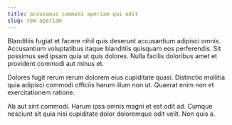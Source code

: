 ```yaml
---
title: accusamus commodi aperiam qui odit
slug: rem aperiam
---
```


Blanditiis fugiat et facere nihil quis deserunt accusantium adipisci omnis. Accusantium voluptatibus itaque blanditiis quisquam eos perferendis. Sit possimus sed ipsam quia ut quis dolores. Nulla facilis doloribus amet et provident commodi aut minus et.

Dolores fugit rerum rerum dolorem eius cupiditate quasi. Distinctio mollitia quia adipisci commodi officiis harum illum non ut. Quaerat enim non et exercitationem ratione.

Ab aut sint commodi. Harum ipsa omnis magni et est odit ad. Cumque nesciunt sit quia nisi cupiditate dolor doloremque odit velit. Non quis a.
